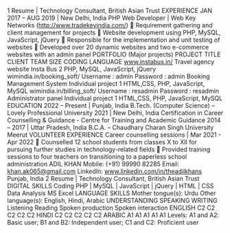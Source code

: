 1 Resume | Technology Consultant, British Asian Trust
EXPERIENCE
JAN 2017 – AUG 2019 | New Delhi, India
PHP Web Developer | Web Key Networks (http://www.tradekeyindia.com/)
 Requirement gathering and client management for projects
 Website development using PHP, MySQL, JavaScript, jQuery
 Responsible for the implementation and unit testing of websites
 Developed over 20 dynamic websites and two e-commerce websites with an admin panel
PORTFOLIO (Major projects)
PROJECT TITLE CLIENT TEAM SIZE CODING LANGUAGE
www.instabus.in/
Travel agency website
Insta Bus 2 PHP, MySQL, JavaScript, jQuery
wimindia.in/booking_soft/
Username : admin
Password : admin
Booking Management System
Individual project 1 HTML,CSS, PHP, JavaScript, MySQL
wimindia.in/billing_soft/
Username : resadmin
Password : resadmin
Administrator panel
Individual project 1 HTML,CSS, PHP, JavaScript, MySQL
EDUCATION
2022 – Present | Punjab, India
B.Tech. (Computer Science) – Lovely Professional University
2021 | New Delhi, India
Certification in Career Counselling & Guidance - Centre for Training and Academic Guidance
2014 – 2017 | Uttar Pradesh, India
B.C.A. – Chaudhary Charan Singh University Meerut
VOLUNTEER EXPERIENCE
Career counselling sessions | Mar 2021 - Apr 2022
 Counselled 12 school students from classes X to XII for pursuing further studies in technology-related fields
 Provided training sessions to four teachers on transitioning to a paperless school administration
ADIL KHAN Mobile: (+91) 99990 82285
Email: khan.ak065@gmail.com
LinkedIn: www.linkedin.com/in/theadilkhans Punjab, India
2 Resume | Technology Consultant, British Asian Trust
DIGITAL SKILLS
Coding
PHP | MySQL | JavaScript | jQuery | HTML | CSS
Data Analysis
MS Excel
LANGUAGE SKILLS
Mother tongue(s): Urdu
Other language(s): English, Hindi, Arabic
UNDERSTANDING SPEAKING WRITING
Listening Reading Spoken
production
Spoken
interaction
ENGLISH C2 C2 C2 C2 C2
HINDI C2 C2 C2 C2 C2
ARABIC A1 A1 A1 A1 A1
Levels: A1 and A2: Basic user; B1 and B2: Independent user; C1 and C2: Proficient user
